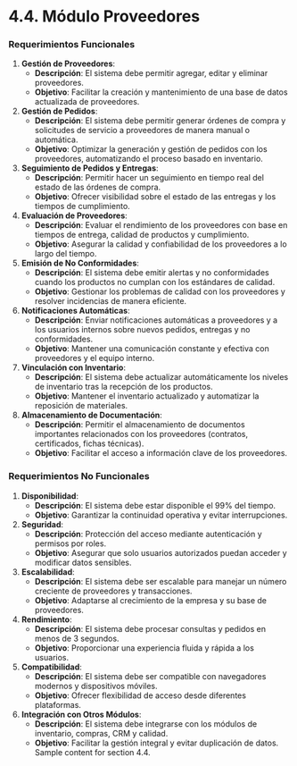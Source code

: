 # 4.4. Módulo Proveedores
### Requerimientos Funcionales

1. **Gestión de Proveedores**:
    - **Descripción**: El sistema debe permitir agregar, editar y eliminar proveedores.
    - **Objetivo**: Facilitar la creación y mantenimiento de una base de datos actualizada de proveedores.
2. **Gestión de Pedidos**:
    - **Descripción**: El sistema debe permitir generar órdenes de compra y solicitudes de servicio a proveedores de manera manual o automática.
    - **Objetivo**: Optimizar la generación y gestión de pedidos con los proveedores, automatizando el proceso basado en inventario.
3. **Seguimiento de Pedidos y Entregas**:
    - **Descripción**: Permitir hacer un seguimiento en tiempo real del estado de las órdenes de compra.
    - **Objetivo**: Ofrecer visibilidad sobre el estado de las entregas y los tiempos de cumplimiento.
4. **Evaluación de Proveedores**:
    - **Descripción**: Evaluar el rendimiento de los proveedores con base en tiempos de entrega, calidad de productos y cumplimiento.
    - **Objetivo**: Asegurar la calidad y confiabilidad de los proveedores a lo largo del tiempo.
5. **Emisión de No Conformidades**:
    - **Descripción**: El sistema debe emitir alertas y no conformidades cuando los productos no cumplan con los estándares de calidad.
    - **Objetivo**: Gestionar los problemas de calidad con los proveedores y resolver incidencias de manera eficiente.
6. **Notificaciones Automáticas**:
    - **Descripción**: Enviar notificaciones automáticas a proveedores y a los usuarios internos sobre nuevos pedidos, entregas y no conformidades.
    - **Objetivo**: Mantener una comunicación constante y efectiva con proveedores y el equipo interno.
7. **Vinculación con Inventario**:
    - **Descripción**: El sistema debe actualizar automáticamente los niveles de inventario tras la recepción de los productos.
    - **Objetivo**: Mantener el inventario actualizado y automatizar la reposición de materiales.
8. **Almacenamiento de Documentación**:
    - **Descripción**: Permitir el almacenamiento de documentos importantes relacionados con los proveedores (contratos, certificados, fichas técnicas).
    - **Objetivo**: Facilitar el acceso a información clave de los proveedores.

### Requerimientos No Funcionales

1. **Disponibilidad**:
    - **Descripción**: El sistema debe estar disponible el 99% del tiempo.
    - **Objetivo**: Garantizar la continuidad operativa y evitar interrupciones.
2. **Seguridad**:
    - **Descripción**: Protección del acceso mediante autenticación y permisos por roles.
    - **Objetivo**: Asegurar que solo usuarios autorizados puedan acceder y modificar datos sensibles.
3. **Escalabilidad**:
    - **Descripción**: El sistema debe ser escalable para manejar un número creciente de proveedores y transacciones.
    - **Objetivo**: Adaptarse al crecimiento de la empresa y su base de proveedores.
4. **Rendimiento**:
    - **Descripción**: El sistema debe procesar consultas y pedidos en menos de 3 segundos.
    - **Objetivo**: Proporcionar una experiencia fluida y rápida a los usuarios.
5. **Compatibilidad**:
    - **Descripción**: El sistema debe ser compatible con navegadores modernos y dispositivos móviles.
    - **Objetivo**: Ofrecer flexibilidad de acceso desde diferentes plataformas.
6. **Integración con Otros Módulos**:
    - **Descripción**: El sistema debe integrarse con los módulos de inventario, compras, CRM y calidad.
    - **Objetivo**: Facilitar la gestión integral y evitar duplicación de datos.
Sample content for section 4.4.
